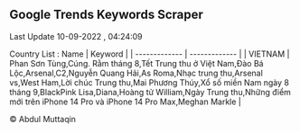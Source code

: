 

## Google Trends Keywords Scraper 
 
Last Update 10-09-2022 , 04:24:09

Country List :
 Name  | Keyword |
| ------------- | ------------- |
| VIETNAM | Phan Sơn Tùng,Cúng. Rằm tháng 8,Tết Trung thu ở Việt Nam,Đào Bá Lộc,Arsenal,C2,Nguyễn Quang Hải,As Roma,Nhạc trung thu,Arsenal vs,West Ham,Lời chúc Trung thu,Mai Phương Thúy,Xổ số miền Nam ngày 8 tháng 9,BlackPink Lisa,Diana,Hoàng tử William,Ngày Trung thu,Những điểm mới trên iPhone 14 Pro và iPhone 14 Pro Max,Meghan Markle |



© Abdul Muttaqin 
